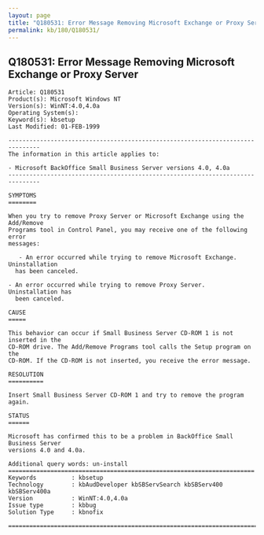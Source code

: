 ```yaml
---
layout: page
title: "Q180531: Error Message Removing Microsoft Exchange or Proxy Server"
permalink: kb/180/Q180531/
---
```


## Q180531: Error Message Removing Microsoft Exchange or Proxy Server

	Article: Q180531
	Product(s): Microsoft Windows NT
	Version(s): WinNT:4.0,4.0a
	Operating System(s): 
	Keyword(s): kbsetup
	Last Modified: 01-FEB-1999
	
	-------------------------------------------------------------------------------
	The information in this article applies to:
	
	- Microsoft BackOffice Small Business Server versions 4.0, 4.0a 
	-------------------------------------------------------------------------------
	
	SYMPTOMS
	========
	
	When you try to remove Proxy Server or Microsoft Exchange using the Add/Remove
	Programs tool in Control Panel, you may receive one of the following error
	messages:
	
	   - An error occurred while trying to remove Microsoft Exchange. Uninstallation
	  has been canceled.
	
	- An error occurred while trying to remove Proxy Server. Uninstallation has
	  been canceled.
	
	CAUSE
	=====
	
	This behavior can occur if Small Business Server CD-ROM 1 is not inserted in the
	CD-ROM drive. The Add/Remove Programs tool calls the Setup program on the
	CD-ROM. If the CD-ROM is not inserted, you receive the error message.
	
	RESOLUTION
	==========
	
	Insert Small Business Server CD-ROM 1 and try to remove the program again.
	
	STATUS
	======
	
	Microsoft has confirmed this to be a problem in BackOffice Small Business Server
	versions 4.0 and 4.0a.
	
	Additional query words: un-install
	======================================================================
	Keywords          : kbsetup 
	Technology        : kbAudDeveloper kbSBServSearch kbSBServ400 kbSBServ400a
	Version           : WinNT:4.0,4.0a
	Issue type        : kbbug
	Solution Type     : kbnofix
	
	=============================================================================
	
